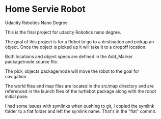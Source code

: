 # Home Servie Robot
Udacity Robotics Nano Degree

This is the final project for udacity Robotics nano degree.

The goal of this project is for a Robot to go to a destination and pickup an object. Once the object is picked up it will take it to a dropoff location. 

Both locations and object specs are defined in the Add_Marker package/node source file.

The pick_objects package/node will move the robot to the goal for navigation.

The world files and map files are located in the src/map directory and are referenced in the launch files of the turtlebot package along with the robot initial pose.

I had some issues with symlinks when pushing to git, I copied the symlink folder to a flat folder and left the symlink name. That's in the "flat" commit.
